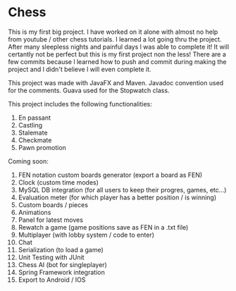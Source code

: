 # Chess

This is my first big project. I have worked on it alone with almost no help from youtube / other chess tutorials. I learned a lot going thru the project. After many sleepless nights and painful days l was able to complete it! It will certantly not be perfect but this is my first project non the less! There are a few commits because l learned how to push and commit during making the project and l didn't believe l will even complete it.

This project was made with JavaFX and Maven. Javadoc convention used for the comments. Guava used for the Stopwatch class.

This project includes the following functionalities:
1) En passant
2) Castling
3) Stalemate
4) Checkmate
5) Pawn promotion

Coming soon:
1) FEN notation custom boards generator (export a board as FEN)
2) Clock (custom time modes)
3) MySQL DB integration (for all users to keep their progres, games, etc...)
4) Evaluation meter (for which player has a better position / is winning)
5) Custom boards / pieces 
6) Animations
7) Panel for latest moves
8) Rewatch a game (game positions save as FEN in a .txt file)
9) Multiplayer (with lobby system / code to enter)
10) Chat
11) Serialization (to load a game)
12) Unit Testing with JUnit
13) Chess AI (bot for singleplayer)
14) Spring Framework integration
15) Export to Android / IOS
